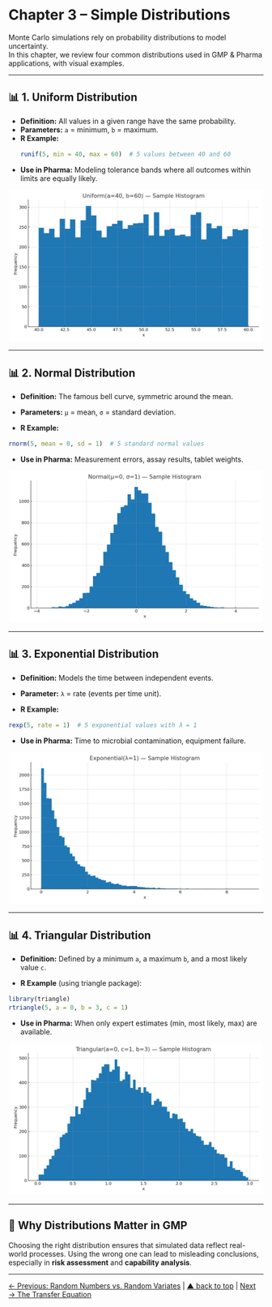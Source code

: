 # Chapter 3 – Simple Distributions

Monte Carlo simulations rely on probability distributions to model uncertainty.  
In this chapter, we review four common distributions used in GMP & Pharma applications, with visual examples.

---

## 📊 1. Uniform Distribution

- **Definition:** All values in a given range have the same probability.
- **Parameters:** `a` = minimum, `b` = maximum.
- **R Example:**
  ```r
  runif(5, min = 40, max = 60)  # 5 values between 40 and 60
  ```
- **Use in Pharma:** Modeling tolerance bands where all outcomes within limits are equally likely.

<p align="center"> <img src="../images/dist_uniform.png" alt="Uniform Distribution" width="500"> </p>

---

## 📊 2. Normal Distribution

- **Definition:** The famous bell curve, symmetric around the mean.
- **Parameters:** `μ` = mean, `σ` = standard deviation.

- **R Example:**
 ```r
rnorm(5, mean = 0, sd = 1)  # 5 standard normal values
```
- **Use in Pharma:** Measurement errors, assay results, tablet weights.

<p align="center"> <img src="../images/dist_normal.png" alt="Normal Distribution" width="500"> </p>

---

## 📊 3. Exponential Distribution

- **Definition:** Models the time between independent events.
- **Parameter:** `λ` = rate (events per time unit).

- **R Example:**
```r
rexp(5, rate = 1)  # 5 exponential values with λ = 1
```
- **Use in Pharma:** Time to microbial contamination, equipment failure.

<p align="center"> <img src="../images/dist_exponential.png" alt="Exponential Distribution" width="500"> </p>

---

## 📊 4. Triangular Distribution

- **Definition:** Defined by a minimum `a`, a maximum `b`, and a most likely value `c`.

- **R Example** (using triangle package):
```r
library(triangle)
rtriangle(5, a = 0, b = 3, c = 1)
```
- **Use in Pharma:** When only expert estimates (min, most likely, max) are available.

<p align="center"> <img src="../images/dist_triangular.png" alt="Triangular Distribution" width="500"> </p>

---

## 💊 Why Distributions Matter in GMP
Choosing the right distribution ensures that simulated data reflect real-world processes.
Using the wrong one can lead to misleading conclusions, especially in **risk assessment** and **capability analysis**.

---
[← Previous: Random Numbers vs. Random Variates](chapter02_random-variates.md) | [▲ back to top](../#table-of-contents) | [Next → The Transfer Equation](chapter04_transfer-equation.md)

